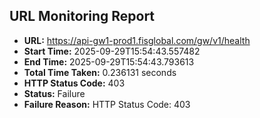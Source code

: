 ## URL Monitoring Report

- **URL:** https://api-gw1-prod1.fisglobal.com/gw/v1/health
- **Start Time:** 2025-09-29T15:54:43.557482
- **End Time:** 2025-09-29T15:54:43.793613
- **Total Time Taken:** 0.236131 seconds
- **HTTP Status Code:** 403
- **Status:** Failure
- **Failure Reason:** HTTP Status Code: 403
